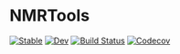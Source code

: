 # NMRTools

[![Stable](https://img.shields.io/badge/docs-stable-blue.svg)](https://chriswaudby.github.io/NMRTools.jl/stable)
[![Dev](https://img.shields.io/badge/docs-dev-blue.svg)](https://chriswaudby.github.io/NMRTools.jl/dev)
[![Build Status](https://travis-ci.com/chriswaudby/NMRTools.jl.svg?branch=master)](https://travis-ci.com/chriswaudby/NMRTools.jl)
[![Codecov](https://codecov.io/gh/chriswaudby/NMRTools.jl/branch/master/graph/badge.svg)](https://codecov.io/gh/chriswaudby/NMRTools.jl)
